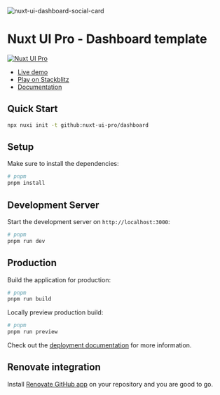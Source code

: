 ![nuxt-ui-dashboard-social-card](https://github.com/nuxt-ui-pro/dashboard/assets/739984/f785284b-7db2-4732-af0e-2cb3c0bd7ca2)

# Nuxt UI Pro - Dashboard template

[![Nuxt UI Pro](https://img.shields.io/badge/Made%20with-Nuxt%20UI%20Pro-00DC82?logo=nuxt.js&labelColor=020420)](https://ui.nuxt.com/pro)

- [Live demo](https://dashboard-template.nuxt.dev/)
- [Play on Stackblitz](https://stackblitz.com/github/nuxt-ui-pro/dashboard)
- [Documentation](https://ui.nuxt.com/pro/getting-started)

## Quick Start

```bash [Terminal]
npx nuxi init -t github:nuxt-ui-pro/dashboard
```

## Setup

Make sure to install the dependencies:

```bash
# pnpm
pnpm install
```

## Development Server

Start the development server on `http://localhost:3000`:

```bash
# pnpm
pnpm run dev
```

## Production

Build the application for production:

```bash
# pnpm
pnpm run build
```

Locally preview production build:

```bash
# pnpm
pnpm run preview
```

Check out the [deployment documentation](https://nuxt.com/docs/getting-started/deployment) for more information.

## Renovate integration

Install [Renovate GitHub app](https://github.com/apps/renovate/installations/select_target) on your repository and you are good to go.
